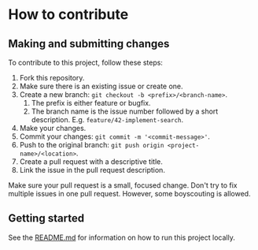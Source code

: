 # How to contribute

## Making and submitting changes

To contribute to this project, follow these steps:

1. Fork this repository.
2. Make sure there is an existing issue or create one.
3. Create a new branch: `git checkout -b <prefix>/<branch-name>`.
   1. The prefix is either feature or bugfix.
   2. The branch name is the issue number followed by a short description. E.g. `feature/42-implement-search`.
4. Make your changes.
5. Commit your changes: `git commit -m '<commit-message>'`.
6. Push to the original branch: `git push origin <project-name>/<location>`.
7. Create a pull request with a descriptive title.
8. Link the issue in the pull request description.

Make sure your pull request is a small, focused change. Don't try to fix multiple issues in one pull request. However, some boyscouting is allowed.

## Getting started
See the [README.md](README.md) for information on how to run this project locally.